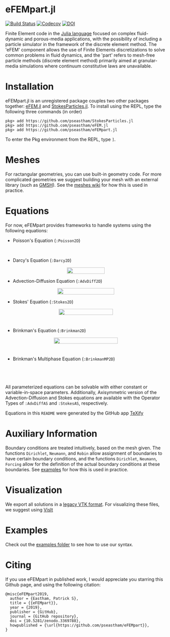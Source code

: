 # eFEMpart.jl

[![Build Status](https://travis-ci.com/pseastham/eFEMpart.jl.svg?branch=master)](https://travis-ci.com/pseastham/eFEMpart.jl)
[![Codecov](https://codecov.io/gh/pseastham/eFEMpart.jl/branch/master/graph/badge.svg)](https://codecov.io/gh/pseastham/eFEMpart.jl)
[![DOI](https://zenodo.org/badge/164060006.svg)](https://zenodo.org/badge/latestdoi/164060006)

Finite Element code in the [Julia language](https://julialang.org/) focused on complex fluid-dynamic and porous-media applications, with the possibility of including a particle simulator in the framework of the discrete element method. The 'eFEM' component allows the use of Finite Elements discretizations to solve common problems in fluid dynamics, and the 'part' refers to mesh-free particle methods (discrete element method) primarily aimed at granular-media simulations where continuum constitutive laws are unavailable.

# Installation

eFEMpart.jl is an unregistered package couples two other packages together: [eFEM.jl](https://github.com/pseastham/eFEM.jl) and [StokesParticles.jl](https://github.com/pseastham/StokesParticles.jl). To install using the REPL, type the following three commands (in order)

```
pkg> add https://github.com/pseastham/StokesParticles.jl
pkg> add https://github.com/pseastham/eFEM.jl
pkg> add https://github.com/pseastham/eFEMpart.jl
```

To enter the Pkg environment from the REPL, type `]`.

# Meshes

For ractangular geometries, you can use built-in geometry code. For more complicated geometries we suggest building your mesh with an external library (such as [GMSH](http://gmsh.info/)). See the [meshes wiki](https://github.com/pseastham/eFEMpart/wiki/Docs:-Meshes) for how this is used in practice.

# Equations

For now, eFEMpart provides frameworks to handle systems using the following equations:

* Poisson's Equation (`:Poisson2D`)

<p align="center"><img src="/tex/a1e55dd0d6f8247d8b884e241419c34e.svg?invert_in_darkmode&sanitize=true" align=middle width=75.003885pt height=17.399144399999997pt/></p>

* Darcy's Equation (`:Darcy2D`)

<p align="center"><img src="/tex/3ba9ca5ab07d4c987d667c9f4956512c.svg?invert_in_darkmode&sanitize=true" align=middle width=118.8451539pt height=19.726228499999998pt/></p>

* Advection-Diffusion Equation (`:AdvDiff2D`)

<p align="center"><img src="/tex/50aaf8695606a64a2aba3412a4cd7ca3.svg?invert_in_darkmode&sanitize=true" align=middle width=178.72117724999998pt height=19.726228499999998pt/></p>

* Stokes' Equation (`:Stokes2D`)

<p align="center"><img src="/tex/f7e35892f79b733caf605eb9762d82c0.svg?invert_in_darkmode&sanitize=true" align=middle width=170.03593694999998pt height=19.726228499999998pt/></p>
<p align="center"><img src="/tex/efbfbcd0f130f2b91fea06b34868e681.svg?invert_in_darkmode&sanitize=true" align=middle width=66.2097216pt height=11.232861749999998pt/></p>

* Brinkman's Equation (`:Brinkman2D`)

<p align="center"><img src="/tex/07e57a540d72768f0e3d8ca41934ad8a.svg?invert_in_darkmode&sanitize=true" align=middle width=200.24691225pt height=19.726228499999998pt/></p>
<p align="center"><img src="/tex/efbfbcd0f130f2b91fea06b34868e681.svg?invert_in_darkmode&sanitize=true" align=middle width=66.2097216pt height=11.232861749999998pt/></p>

* Brinkman's Multiphase Equation (`:BrinkmanMP2D`)

<p align="center"><img src="/tex/8b86a228922df2e57a458e4cbd5379e8.svg?invert_in_darkmode&sanitize=true" align=middle width=186.47236739999997pt height=17.399144399999997pt/></p>
<p align="center"><img src="/tex/efbfbcd0f130f2b91fea06b34868e681.svg?invert_in_darkmode&sanitize=true" align=middle width=66.2097216pt height=11.232861749999998pt/></p>

All parameterized equations can be solvable with either constant or variable-in-space parameters. Additionally, Axisymmetric version of the Advection-Diffusion and Stokes equations are available with the Operator Types of `:AdvDiffAS` and `:StokesAS`, respectively. 

Equations in this `README` were generated by the GitHub app [TeXify](https://github.com/apps/texify)

# Auxiliary Information

Boundary conditions are treated intuitively, based on the mesh given. The functions `Dirichlet`, `Neumann`, and `Robin` allow assignment of boundaries to have certain boundary conditions, and the functions `Dirichlet`, `Neumann`, `Forcing` allow for the definition of the actual boundary conditions at these boundaries. See [examples](examples/) for how this is used in practice.

# Visualization

We export all solutions in a [legacy VTK format](https://www.vtk.org/VTK/img/file-formats.pdf). For visualizing these files, we suggest using [VisIt](https://wci.llnl.gov/simulation/computer-codes/visit/)

# Examples 

Check out the [examples folder](examples/) to see how to use our syntax.

# Citing

If you use eFEMpart in published work, I would appreciate you starring this Github page, and using the following citation:

```
@misc{eFEMpart2019,
  author = {Eastham, Patrick S},
  title = {{eFEMpart}},
  year = {2019},
  publisher = {GitHub},
  journal = {GitHub repository},
  doi = {10.5281/zenodo.3369788},
  howpublished = {\url{https://github.com/pseastham/eFEMpart}},
}
```
